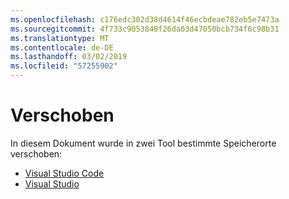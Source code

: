 ```yaml
---
ms.openlocfilehash: c176edc302d38d4614f46ecbdeae782eb5e7473a
ms.sourcegitcommit: 4f733c9053848f26da03d47050bcb734f6c98b31
ms.translationtype: MT
ms.contentlocale: de-DE
ms.lasthandoff: 03/02/2019
ms.locfileid: "57255902"
---
```

# <a name="moved"></a>Verschoben

In diesem Dokument wurde in zwei Tool bestimmte Speicherorte verschoben:

- [Visual Studio Code](https://aka.ms/vsls-docs/vscode)
- [Visual Studio](https://aka.ms/vsls-docs/vs)
